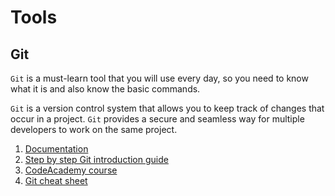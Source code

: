 # Tools

## Git

`Git` is a must-learn tool that you will use every day, so you need to know what it is and also know the basic commands.

`Git` is a version control system that allows you to keep track of changes that occur in a project. `Git` provides a
secure and seamless way for multiple developers to work on the same project.

1. [Documentation](https://git-scm.com/book/en/v2)
2. [Step by step Git introduction guide](https://gitimmersion.com/index.html)
3. [CodeAcademy course](https://www.codecademy.com/learn/learn-git)
4. [Git cheat sheet](https://education.github.com/git-cheat-sheet-education.pdf)